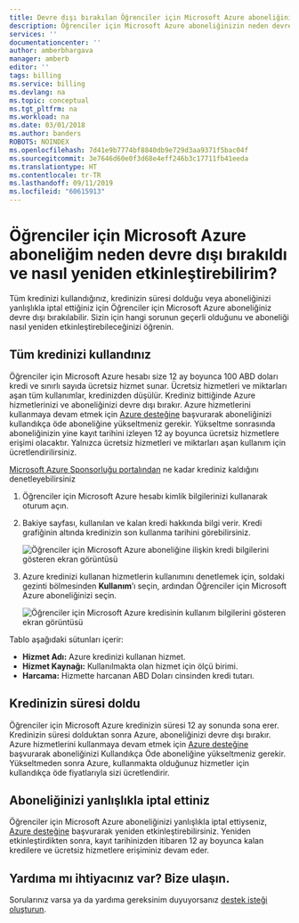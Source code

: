 ```yaml
---
title: Devre dışı bırakılan Öğrenciler için Microsoft Azure aboneliğini yeniden etkinleştirme | Microsoft Docs
description: Öğrenciler için Microsoft Azure aboneliğinizin neden devre dışı bırakıldığını ve nasıl yeniden etkinleştirileceğini açıklar.
services: ''
documentationcenter: ''
author: amberbhargava
manager: amberb
editor: ''
tags: billing
ms.service: billing
ms.devlang: na
ms.topic: conceptual
ms.tgt_pltfrm: na
ms.workload: na
ms.date: 03/01/2018
ms.author: banders
ROBOTS: NOINDEX
ms.openlocfilehash: 7d41e9b7774bf8840db9e729d3aa9371f5bac04f
ms.sourcegitcommit: 3e7646d60e0f3d68e4eff246b3c17711fb41eeda
ms.translationtype: HT
ms.contentlocale: tr-TR
ms.lasthandoff: 09/11/2019
ms.locfileid: "60615913"
---
```

# <a name="why-is-my-azure-for-students-subscription-disabled-and-how-do-i-reactivate-it"></a>Öğrenciler için Microsoft Azure aboneliğim neden devre dışı bırakıldı ve nasıl yeniden etkinleştirebilirim?

Tüm kredinizi kullandığınız, kredinizin süresi dolduğu veya aboneliğinizi yanlışlıkla iptal ettiğiniz için Öğrenciler için Microsoft Azure aboneliğiniz devre dışı bırakılabilir. Sizin için hangi sorunun geçerli olduğunu ve aboneliği nasıl yeniden etkinleştirebileceğinizi öğrenin.

## <a name="youve-used-all-of-your-credit"></a>Tüm kredinizi kullandınız

Öğrenciler için Microsoft Azure hesabı size 12 ay boyunca 100 ABD doları kredi ve sınırlı sayıda ücretsiz hizmet sunar. Ücretsiz hizmetleri ve miktarları aşan tüm kullanımlar, kredinizden düşülür. Krediniz bittiğinde Azure hizmetlerinizi ve aboneliğinizi devre dışı bırakır. Azure hizmetlerini kullanmaya devam etmek için [Azure desteğine](https://portal.azure.com/?#blade/Microsoft_Azure_Support/HelpAndSupportBlade) başvurarak aboneliğinizi kullandıkça öde aboneliğine yükseltmeniz gerekir. Yükseltme sonrasında aboneliğinizin yine kayıt tarihini izleyen 12 ay boyunca ücretsiz hizmetlere erişimi olacaktır. Yalnızca ücretsiz hizmetleri ve miktarları aşan kullanım için ücretlendirilirsiniz.

[Microsoft Azure Sponsorluğu portalından](https://www.microsoftazuresponsorships.com/balance) ne kadar krediniz kaldığını denetleyebilirsiniz

1. Öğrenciler için Microsoft Azure hesabı kimlik bilgilerinizi kullanarak oturum açın.
2. Bakiye sayfası, kullanılan ve kalan kredi hakkında bilgi verir. Kredi grafiğinin altında kredinizin son kullanma tarihini görebilirsiniz.  
   
    ![Öğrenciler için Microsoft Azure aboneliğine ilişkin kredi bilgilerini gösteren ekran görüntüsü](./media/billing-azurestudents-subscription-disabled/azurestudents-credit-balance.png)

3. Azure kredinizi kullanan hizmetlerin kullanımını denetlemek için, soldaki gezinti bölmesinden **Kullanım**’ı seçin, ardından Öğrenciler için Microsoft Azure aboneliğinizi seçin.

    ![Öğrenciler için Microsoft Azure kredisinin kullanım bilgilerini gösteren ekran görüntüsü](./media/billing-azurestudents-subscription-disabled/azurestudents-credit-usage.png)

Tablo aşağıdaki sütunları içerir:

* **Hizmet Adı:** Azure kredinizi kullanan hizmet.
* **Hizmet Kaynağı:** Kullanılmakta olan hizmet için ölçü birimi.
* **Harcama:** Hizmette harcanan ABD Doları cinsinden kredi tutarı.

## <a name="your-credit-has-expired"></a>Kredinizin süresi doldu

Öğrenciler için Microsoft Azure kredinizin süresi 12 ay sonunda sona erer. Kredinizin süresi dolduktan sonra Azure, aboneliğinizi devre dışı bırakır. Azure hizmetlerini kullanmaya devam etmek için [Azure desteğine](https://portal.azure.com/?#blade/Microsoft_Azure_Support/HelpAndSupportBlade) başvurarak aboneliğinizi Kullandıkça Öde aboneliğine yükseltmeniz gerekir. Yükseltmeden sonra Azure, kullanmakta olduğunuz hizmetler için kullandıkça öde fiyatlarıyla sizi ücretlendirir.

## <a name="youve-accidentally-canceled-your-subscription"></a>Aboneliğinizi yanlışlıkla iptal ettiniz

Öğrenciler için Microsoft Azure aboneliğinizi yanlışlıkla iptal ettiyseniz, [Azure desteğine](https://portal.azure.com/?#blade/Microsoft_Azure_Support/HelpAndSupportBlade) başvurarak yeniden etkinleştirebilirsiniz. Yeniden etkinleştirdikten sonra, kayıt tarihinizden itibaren 12 ay boyunca kalan kredilere ve ücretsiz hizmetlere erişiminiz devam eder.

## <a name="need-help-contact-us"></a>Yardıma mı ihtiyacınız var? Bize ulaşın.

Sorularınız varsa ya da yardıma gereksinim duyuyorsanız [destek isteği oluşturun](https://go.microsoft.com/fwlink/?linkid=2083458).
